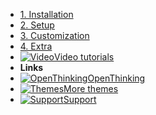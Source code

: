 - [1. Installation](install)
- [2. Setup](setup)
- [3. Customization](custom)
- [4. Extra](extra)
- [![Video](https://icongr.am/clarity/video-gallery.svg?size=16&color=808080)Video tutorials](video)
- **Links**
- [![OpenThinking](https://icongr.am/feather/corner-down-right.svg?size=16&color=808080)OpenThinking](https://example.com/)
- [![Themes](https://icongr.am/feather/corner-down-right.svg?size=16&color=808080)More themes](https://example.com/themes)
- [![Support](https://icongr.am/feather/message-square.svg?size=16&color=808080)Support](https://example.com/support)
